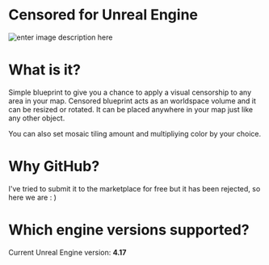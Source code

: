 Censored for Unreal Engine
===================
![enter image description here](http://public.sumfx.net/i/assets/censored_github_1.jpg)

What is it?
===================

Simple blueprint to give you a chance to apply a visual censorship to any area in your map. Censored blueprint acts as an worldspace volume and it can be resized or rotated. It can be placed anywhere in your map just like any other object. 

You can also set mosaic tiling amount and multipliying color by your choice.

Why GitHub?
===================

I've tried to submit it to the marketplace for free but it has been rejected, so here we are : )

Which engine versions supported?
===================

Current Unreal Engine version: **4.17**
